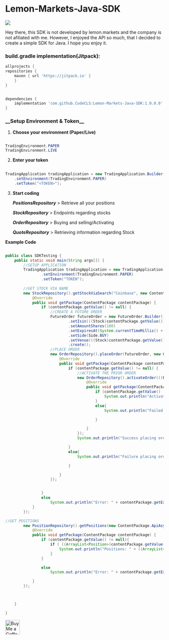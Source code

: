# Lemon-Markets-Java-SDK
[![](https://jitpack.io/v/CodeCLS/Lemon-Markets-Java-SDK.svg)](https://jitpack.io/#CodeCLS/Lemon-Markets-Java-SDK)

Hey there,
this SDK is not developed by lemon.markets and the company is not afiliated with me.
However, I enjoyed the API so much, that I decided to create a simple SDK for Java. 
I hope you enjoy it.


<H3>build.gradle implementation(Jitpack):</H3>

```groovy
allprojects {
repositories {
    maven { url 'https://jitpack.io' }
    }
}

```

```groovy

dependencies {
    implementation 'com.github.CodeCLS:Lemon-Markets-Java-SDK:1.0.0.0'
}

```
<H3>__Setup Environment & Token__</H3>

1. __Choose your environment (Paper/Live)__

```Java

TradingEnvironment.PAPER
TradingEnvironment.LIVE

   ```     
2. __Enter your token__

```java
   
TradingApplication tradingApplication = new TradingApplication.Builder()
    .setEnvironment(TradingEnvironment.PAPER)
    .setToken("<TOKEN>");

   ```
3. __Start coding__
   
   __*PositionsRepository*__ > Retrieve all your positions

   __*StockRepository*__ > Endpoints regarding stocks
   
   __*OrderRepository*__ > Buying and selling/Activating 

   __*QuoteRepository*__ > Retrieving information regarding Stock 

__Example Code__

```Java

public class SDKTesting {
    public static void main(String args[]) {
        //SETUP APPLICATION
        TradingApplication tradingApplication = new TradingApplication.Builder()
                .setEnvironment(TradingEnvironment.PAPER)
                .setToken("TOKEN");
        
        //GET STOCK VIA NAME
        new StockRepository().getStockViaSearch("Coinbase", new ContentPackage.ApiAsyncReturn() {
            @Override
            public void getPackage(ContentPackage contentPackage) {
                if (contentPackage.getValue() != null) {
                    //CREATE A FUTURE ORDER
                    FutureOrder futureOrder = new FutureOrder.Builder()
                            .setIsin(((Stock)contentPackage.getValue()).getIsin())
                            .setAmountShares(100)
                            .setExpiresAt(System.currentTimeMillis() + 10000000)
                            .setSide(Side.BUY)
                            .setVenue(((Stock)contentPackage.getValue()).getVenues().get(0))
                            .create();
                    //PLACE ORDER
                    new OrderRepository().placeOrder(futureOrder, new ContentPackage.ApiAsyncReturn() {
                        @Override
                        public void getPackage(ContentPackage contentPackage) {
                            if (contentPackage.getValue() != null) {
                                //ACTIVATE THE PRIOR ORDER
                                new OrderRepository().activateOrder(((PlacedOrder)contentPackage.getValue()).getId(), new ContentPackage.ApiAsyncReturn() {
                                    @Override
                                    public void getPackage(ContentPackage contentPackage) {
                                        if (contentPackage.getValue() != null) {
                                            System.out.println("Activated Order");
                                        }
                                        else{
                                            System.out.println("Failed to activate Order");

                                        }

                                    }
                                });
                                System.out.println("Success placing order");

                            }
                            else{
                                System.out.println("Failure placing order");

                            }

                        }
                    });


                }
                else
                    System.out.println("Error: " + contentPackage.getException().getMessage());
            }
        });

//GET POSITIONS
        new PositionRepository().getPositions(new ContentPackage.ApiAsyncReturn() {
            @Override
            public void getPackage(ContentPackage contentPackage) {
                if (contentPackage.getValue() != null){
                    if ( ((ArrayList<Position>)contentPackage.getValue()).size() != 0) {
                        System.out.println("Positions: " + ((ArrayList<Position>) contentPackage.getValue()).get(0));
                    }
                }

                else
                    System.out.println("Error: " + contentPackage.getException().getMessage());

            }
        });



    }

}

```

<a href='https://ko-fi.com/CodeC' target='_blank'><img height='35' style='border:0px;height:46px;' src='https://az743702.vo.msecnd.net/cdn/kofi3.png?v=0' border='0' alt='Buy Me a Coffee at ko-fi.com' />





